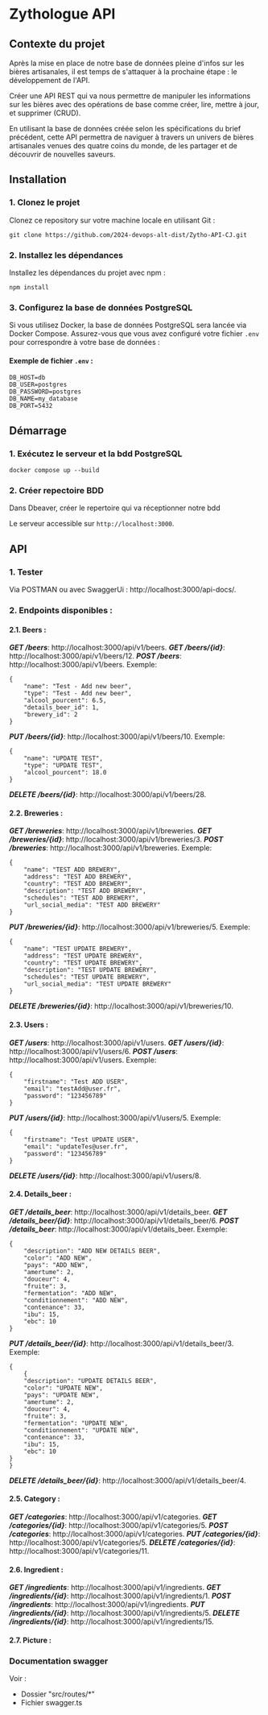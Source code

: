 # Zythologue API 

## Contexte du projet

Après la mise en place de notre base de données pleine d'infos sur les bières artisanales, il est temps de s'attaquer à la prochaine étape : le développement de l'API.

Créer une API REST qui va nous permettre de manipuler les informations sur les bières avec des opérations de base comme créer, lire, mettre à jour, et supprimer (CRUD).

En utilisant la base de données créée selon les spécifications du brief précédent, cette API permettra de naviguer à travers un univers de bières artisanales venues des quatre coins du monde, de les partager et de découvrir de nouvelles saveurs.

## Installation

### 1. Clonez le projet

Clonez ce repository sur votre machine locale en utilisant Git :

`git clone https://github.com/2024-devops-alt-dist/Zytho-API-CJ.git`

### 2. Installez les dépendances

Installez les dépendances du projet avec npm :

`npm install`

### 3. Configurez la base de données PostgreSQL

Si vous utilisez Docker, la base de données PostgreSQL sera lancée via Docker Compose. Assurez-vous que vous avez configuré votre fichier `.env` pour correspondre à votre base de données :

#### Exemple de fichier `.env` :
```
DB_HOST=db
DB_USER=postgres
DB_PASSWORD=postgres
DB_NAME=my_database
DB_PORT=5432
```

## Démarrage

### 1. Exécutez le serveur et la bdd PostgreSQL 

`docker compose up --build`

### 2. Créer repectoire BDD

Dans Dbeaver, créer le repertoire qui va réceptionner notre bdd

Le serveur accessible sur `http://localhost:3000`.

## API
### 1. Tester
Via POSTMAN 
ou
avec SwaggerUi : http://localhost:3000/api-docs/.

### 2. Endpoints disponibles : 
#### 2.1. Beers :

***GET /beers***: http://localhost:3000/api/v1/beers.
***GET /beers/{id}***: http://localhost:3000/api/v1/beers/12.
***POST /beers***: http://localhost:3000/api/v1/beers.
Exemple:
```
{
    "name": "Test - Add new beer",
    "type": "Test - Add new beer",
    "alcool_pourcent": 6.5,
    "details_beer_id": 1,
    "brewery_id": 2
}
```
***PUT /beers/{id}***: http://localhost:3000/api/v1/beers/10.
Exemple:
```
{
    "name": "UPDATE TEST",
    "type": "UPDATE TEST",
    "alcool_pourcent": 18.0
}
```
***DELETE /beers/{id}***: http://localhost:3000/api/v1/beers/28.

#### 2.2. Breweries :

***GET /breweries***: http://localhost:3000/api/v1/breweries.
***GET /breweries/{id}***: http://localhost:3000/api/v1/breweries/3.
***POST /breweries***: http://localhost:3000/api/v1/breweries.
Exemple:
```
{
    "name": "TEST ADD BREWERY",
    "address": "TEST ADD BREWERY",
    "country": "TEST ADD BREWERY",
    "description": "TEST ADD BREWERY",
    "schedules": "TEST ADD BREWERY",
    "url_social_media": "TEST ADD BREWERY"
}
```
***PUT /breweries/{id}***: http://localhost:3000/api/v1/breweries/5.
Exemple:
```
{
    "name": "TEST UPDATE BREWERY",
    "address": "TEST UPDATE BREWERY",
    "country": "TEST UPDATE BREWERY",
    "description": "TEST UPDATE BREWERY",
    "schedules": "TEST UPDATE BREWERY",
    "url_social_media": "TEST UPDATE BREWERY"
}
```
***DELETE /breweries/{id}***: http://localhost:3000/api/v1/breweries/10.

#### 2.3. Users :

***GET /users***: http://localhost:3000/api/v1/users.
***GET /users/{id}***: http://localhost:3000/api/v1/users/6.
***POST /users***: http://localhost:3000/api/v1/users.
Exemple:
```
{
    "firstname": "Test ADD USER",
    "email": "testAdd@user.fr",
    "password": "123456789"
}
```
***PUT /users/{id}***: http://localhost:3000/api/v1/users/5.
Exemple:
```
{
    "firstname": "Test UPDATE USER",
    "email": "updateTes@user.fr",
    "password": "123456789"
}
```
***DELETE /users/{id}***: http://localhost:3000/api/v1/users/8.

#### 2.4. Details_beer :
***GET /details_beer***: http://localhost:3000/api/v1/details_beer.
***GET /details_beer/{id}***: http://localhost:3000/api/v1/details_beer/6.
***POST /details_beer***: http://localhost:3000/api/v1/details_beer.
Exemple:
```
{
    "description": "ADD NEW DETAILS BEER",
    "color": "ADD NEW",
    "pays": "ADD NEW",
    "amertume": 2,
    "douceur": 4,
    "fruite": 3,
    "fermentation": "ADD NEW",
    "conditionnement": "ADD NEW",
    "contenance": 33,
    "ibu": 15,
    "ebc": 10
}
```
***PUT /details_beer/{id}***: http://localhost:3000/api/v1/details_beer/3.
Exemple:
```
{
    {
    "description": "UPDATE DETAILS BEER",
    "color": "UPDATE NEW",
    "pays": "UPDATE NEW",
    "amertume": 2,
    "douceur": 4,
    "fruite": 3,
    "fermentation": "UPDATE NEW",
    "conditionnement": "UPDATE NEW",
    "contenance": 33,
    "ibu": 15,
    "ebc": 10
}
}
```
***DELETE /details_beer/{id}***: http://localhost:3000/api/v1/details_beer/4.

#### 2.5. Category :
***GET /categories***: http://localhost:3000/api/v1/categories.
***GET /categories/{id}***: http://localhost:3000/api/v1/categories/5.
***POST /categories***: http://localhost:3000/api/v1/categories.
***PUT /categories/{id}***: http://localhost:3000/api/v1/categories/5.
***DELETE /categories/{id}***: http://localhost:3000/api/v1/categories/11.

#### 2.6. Ingredient :
***GET /ingredients***: http://localhost:3000/api/v1/ingredients.
***GET /ingredients/{id}***: http://localhost:3000/api/v1/ingredients/1.
***POST /ingredients***: http://localhost:3000/api/v1/ingredients.
***PUT /ingredients/{id}***: http://localhost:3000/api/v1/ingredients/5.
***DELETE /ingredients/{id}***: http://localhost:3000/api/v1/ingredients/15.

#### 2.7. Picture :

### Documentation swagger
Voir : 
- Dossier "src/routes/*"
- Fichier swagger.ts